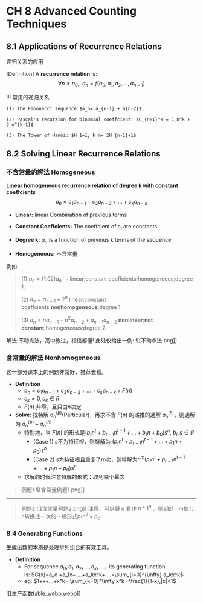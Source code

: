 # CH 8 Advanced Counting Techniques
## 8.1 Applications of Recurrence Relations
递归关系的应用

[Definition] A **recurrence relation** is:
$$
\forall n\ge n_0,\ \ a_n=f( a_0, a_1, a_2,..., a_{n-1}) 
$$

!!! 常见的递归关系

	(1) The Fibonacci sequence $a_n= a_{n-1} + a{n-2}$
	
	(2) Pascal's recursion for binomial coeffcient: $C_{n+1}^k = C_n^k + C_n^{k-1}$
	
	(3) The Tower of Hanoi: $H_1=1; H_n= 2H_{n-1}+1$

## 8.2 Solving Linear Recurrence Relations

### 不含常量的解法 Homogeneous

**Linear homogeneous recurrence relation of degree k with constant coeffcients**
$$
a_n= c_1 a_{n-1}+ c_2 a_{n-2}+...+ c_k a_{n-k}
$$

- **Linear:**
linear Combination of previous terms

- **Constant Coeffcients:**
The coeffcient of a<sub>i</sub> are constants

- **Degree k:**
$a_n$ is a function of previous k terms of the sequence

- **Homogeneous:**
不含常量


例如:
> (1) $a_n=(1.02) a_{n-1}$ linear;constant coeffcients;homogeneous;degree 1.
> 
> (2) $a_n= a_{n-1}+2^n$ linear;constant coeffcients;**nonhomogeneous**;degree 1.
> 
> (3) $a_n = na_{n-1}+ n^2a_{n-2}+ a_{n-1} a_{n-2}$  **nonlinear**;**not constant**;homogeneous;degree 2.


解法:不动点法，高中教过，相信都懂!
此处仅给出一例:
![[不动点法.png]]

### 含常量的解法 Nonhomogeneous

这一部分课本上的例题非常好，推荐去看。

- **Definition**
    - $a_n =c_1 a_{n-1}+ c_2 a_{n-2}+ ...+c_k a_{n-k} +F(n)$
    - $c_k\ne 0,c_k\in R$
    - $F(n)$ 非零，且只由$n$决定
- **Solve**: 找特解 $a_n^{(p)}$(Particular)，再求不含 $F(n)$ 的递推的通解 $a_n^{(h)}$，则通解为 $a_n^{(p)} + a_n^{(h)}$
    - 特别地，当 $F(n)$ 的形式是$(b_tn^t +b_{t-1}n^{t-1} +...+b_1n+ b_0)s^n,\ b_i,s\in R$
        - (Case 1) $s$不为特征根，则特解为 $(p_tn^t +p_{t-1}n^{t-1} +...+p_1n+ p_0)s^n$
        - (Case 2) $s$为特征根且重复了$m$次，则特解为$n^m (p_tn^t +p_{t-1}n^{t-1} +...+p_1n+ p_0)s^n$
    - 求解的时候注意特解的形式：取到哪个幂次

> 例题1
> ![[含常量例题1.png]]


--- 


> 例题2
> ![[含常量例题2.png]]
> 注意，可以将 $n$ 看作 $n*1^n$ ，则$s$取1，$m$取1，$n$转换成一次的一般形式$p_1n^2 +p_o$



### 8.4 Generating Functions

生成函数的本质是处理排列组合的有效工具。

- **Definition**
    - For sequence $a_0, a_1, a_2, ...,a_k,...$，its generating function is: $G(x)=a_o +a_1x+ ...+a_kx^k+ ...=\sum_{i=0}^{\infty} a_kx^k$
    - eg: $1+x+...+x^k= \sum_{k=0}^\infty x^k =\frac{1}{1-x},|x|<1$


![[生产函数table_webp.webp]]
